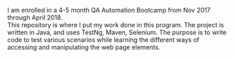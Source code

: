 I am enrolled in a 4-5 month QA Automation Bootcamp from Nov 2017 through April 2018.  
This repository is where I put my work done in this program.
The project is written in Java, and uses TestNg, Maven, Selenium.
The purpose is to write code to test various scenarios while learning the different ways of accessing and manipulating the web page elements.

